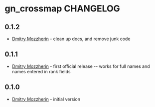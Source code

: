 gn_crossmap CHANGELOG
=====================

0.1.2
-----
- [Dmitry Mozzherin][dimus] - clean up docs, and remove junk code

0.1.1
-----
- [Dmitry Mozzherin][dimus] - first official release -- works for full names
                              and names entered in rank fields

0.1.0
-----
- [Dmitry Mozzherin][dimus] - initial version

[dimus]: https://github.com/dimus
